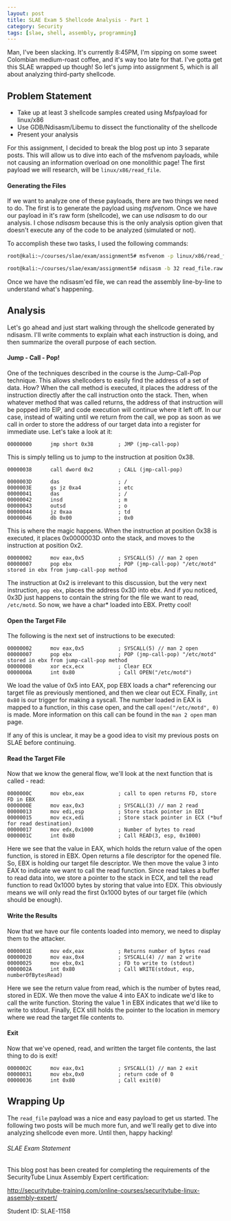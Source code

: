 ```yaml
---
layout: post
title: SLAE Exam 5 Shellcode Analysis - Part 1
category: Security
tags: [slae, shell, assembly, programming]
---
```


Man, I've been slacking. It's currently 8:45PM, I'm sipping on some sweet Colombian medium-roast coffee, and it's way too late for that. I've gotta get this SLAE wrapped up though! So let's jump into assignment 5, which is all about analyzing third-party shellcode.

## Problem Statement

* Take up at least 3 shellcode samples created using Msfpayload for linux/x86
* Use GDB/Ndisasm/Libemu to dissect the functionality of the shellcode
* Present your analysis

For this assignment, I decided to break the blog post up into 3 separate posts. This will allow us to dive into each of the msfvenom payloads, while not causing an information overload on one monolithic page! The first payload we will research, will be `linux/x86/read_file`.

#### Generating the Files

If we want to analyze one of these payloads, there are two things we need to do. The first is to generate the payload using *msfvenom*. Once we have our payload in it's raw form (shellcode), we can use *ndisasm* to do our analysis. I chose *ndisasm* because this is the only analysis option given that doesn't execute any of the code to be analyzed (simulated or not).

To accomplish these two tasks, I used the following commands:

```bash
root@kali:~/courses/slae/exam/assignment5# msfvenom -p linux/x86/read_file PATH=/etc/motd -a x86 --platform linux > read_file.raw

root@kali:~/courses/slae/exam/assignment5# ndisasm -b 32 read_file.raw > read_file_analyzed.nasm
```

Once we have the ndisasm'ed file, we can read the assembly line-by-line to understand what's happening.


## Analysis

Let's go ahead and just start walking through the shellcode generated by ndisasm. I'll write comments to explain what each instruction is doing, and then summarize the overall purpose of each section.

#### Jump - Call - Pop!

One of the techniques described in the course is the Jump-Call-Pop technique. This allows shellcoders to easily find the address of a set of data. How? When the call method is executed, it places the address of the instruction directly after the call instruction onto the stack. Then, when whatever method that was called returns, the address of that instruction will be popped into EIP, and code execution will continue where it left off. In our case, instead of waiting until we return from the call, we pop as soon as we call in order to store the address of our target data into a register for immediate use. Let's take a look at it:

```
00000000      jmp short 0x38        ; JMP (jmp-call-pop)
```

This is simply telling us to jump to the instruction at position 0x38.

```
00000038      call dword 0x2        ; CALL (jmp-call-pop)

0000003D      das                   ; /
0000003E      gs jz 0xa4            ; etc
00000041      das                   ; /
00000042      insd                  ; m
00000043      outsd                 ; o
00000044      jz 0xaa               ; td
00000046      db 0x00               ; 0x0
```

This is where the magic happens. When the instruction at position 0x38 is executed, it places 0x0000003D onto the stack, and moves to the instruction at position 0x2.

```
00000002      mov eax,0x5           ; SYSCALL(5) // man 2 open
00000007      pop ebx               ; POP (jmp-call-pop) "/etc/motd" stored in ebx from jump-call-pop method
```

The instruction at 0x2 is irrelevant to this discussion, but the very next instruction, `pop ebx`, places the address 0x3D into ebx. And if you noticed, 0x3D just happens to contain the string for the file we want to read, `/etc/motd`. So now, we have a char* loaded into EBX. Pretty cool!



#### Open the Target File

The following is the next set of instructions to be executed:

```
00000002      mov eax,0x5           ; SYSCALL(5) // man 2 open
00000007      pop ebx               ; POP (jmp-call-pop) "/etc/motd" stored in ebx from jump-call-pop method
00000008      xor ecx,ecx           ; Clear ECX
0000000A      int 0x80              ; Call OPEN("/etc/motd")
```

We load the value of 0x5 into EAX, pop EBX loads a char* referencing our target file as previously mentioned, and then we clear out ECX. Finally, `int 0x80` is our trigger for making a syscall. The number loaded in EAX is mapped to a function, in this case open, and the call `open("/etc/motd", 0)` is made. More information on this call can be found in the `man 2 open` man page.

If any of this is unclear, it may be a good idea to visit my previous posts on SLAE before continuing.


#### Read the Target File

Now that we know the general flow, we'll look at the next function that is called - read:

```
0000000C      mov ebx,eax           ; call to open returns FD, store FD in EBX
0000000E      mov eax,0x3           ; SYSCALL(3) // man 2 read
00000013      mov edi,esp           ; Store stack pointer in EDI
00000015      mov ecx,edi           ; Store stack pointer in ECX (*buf for read destination)
00000017      mov edx,0x1000        ; Number of bytes to read
0000001C      int 0x80              ; Call READ(3, esp, 0x1000)
```

Here we see that the value in EAX, which holds the return value of the open function, is stored in EBX. Open returns a file descriptor for the opened file. So, EBX is holding our target file descriptor. We then move the value 3 into EAX to indicate we want to call the read function. Since read takes a buffer to read data into, we store a pointer to the stack in ECX, and tell the read function to read 0x1000 bytes by storing that value into EDX. This obviously means we will only read the first 0x1000 bytes of our target file (which should be enough).



#### Write the Results

Now that we have our file contents loaded into memory, we need to display them to the attacker.

```
0000001E      mov edx,eax           ; Returns number of bytes read
00000020      mov eax,0x4           ; SYSCALL(4) // man 2 write
00000025      mov ebx,0x1           ; FD to write to (stdout)
0000002A      int 0x80              ; Call WRITE(stdout, esp, numberOfBytesRead)
```

Here we see the return value from read, which is the number of bytes read, stored in EDX. We then move the value 4 into EAX to indicate we'd like to call the write function. Storing the value 1 in EBX indicates that we'd like to write to stdout. Finally, ECX still holds the pointer to the location in memory where we read the target file contents to.

#### Exit

Now that we've opened, read, and written the target file contents, the last thing to do is exit!

```
0000002C      mov eax,0x1           ; SYSCALL(1) // man 2 exit
00000031      mov ebx,0x0           ; return code of 0
00000036      int 0x80              ; Call exit(0)

```

## Wrapping Up

The `read_file` payload was a nice and easy payload to get us started. The following two posts will be much more fun, and we'll really get to dive into analyzing shellcode even more. Until then, happy hacking!


###### SLAE Exam Statement

This blog post has been created for completing the requirements of the SecurityTube Linux Assembly Expert certification:

http://securitytube-training.com/online-courses/securitytube-linux-assembly-expert/

Student ID: SLAE-1158
